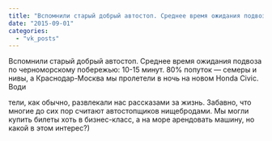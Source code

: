 ```yaml
---
title: "Вспомнили старый добрый автостоп. Среднее время ожидания подвоза по черноморскому побережью: 10-15 м..."
date: "2015-09-01"
categories: 
  - "vk_posts"
---
```


Вспомнили старый добрый автостоп. Среднее время ожидания подвоза по черноморскому побережью: 10-15 минут. 80% попуток — семеры и нивы, а Краснодар-Москва мы пролетели в ночь на новом Honda Civic. Води

<!--more--> тели, как обычно, развлекали нас рассказами за жизнь. Забавно, что многие до сих пор считают автостопщиков нищебродами. Мы могли купить билеты хоть в бизнес-класс, а на море арендовать машину, но какой в этом интерес?)
